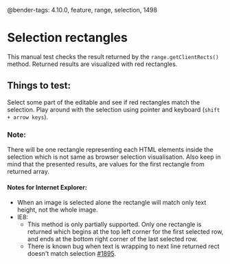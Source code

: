 @bender-tags: 4.10.0, feature, range, selection, 1498

# Selection rectangles

This manual test checks the result returned by the `range.getClientRects()` method. Returned results are visualized with red rectangles.

## Things to test:

Select some part of the editable and see if red rectangles match the selection. Play around with the selection using pointer and keyboard (`shift + arrow keys`).

### Note:

There will be one rectangle representing each HTML elements inside the selection which is not same as browser selection visualisation. Also keep in mind that the presented results, are values for the first rectangle from returned array.


#### Notes for Internet Explorer:

* When an image is selected alone the rectangle will match only text height, not the whole image.
* IE8:
	* This method is only partially supported. Only one rectangle is returned which begins at the top left corner for the first selected row, and ends at the bottom right corner of the last selected row.
	* There is known bug when text is wrapping to next line returned rect doesn't match selection [#1895](https://github.com/ckeditor/ckeditor-dev/issues/1895).
